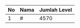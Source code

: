 | No | Nama            | Jumlah Level |
|----|-----------------|--------------|
| 1  | #    |    4570        |

